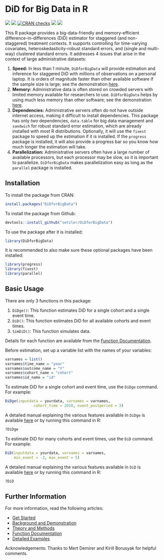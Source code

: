 DiD for Big Data in R
================

[![](http://cranlogs.r-pkg.org/badges/grand-total/DiDforBigData?color=blue)](https://cran.r-project.org/package=DiDforBigData)
[![](https://www.r-pkg.org/badges/version/DiDforBigData?color=blue)](https://cran.r-project.org/package=DiDforBigData)
[![CRAN
checks](https://badges.cranchecks.info/summary/DiDforBigData.svg)](https://cran.r-project.org/web/checks/check_results_DiDforBigData.html)
[![](https://img.shields.io/badge/devel%20version-1.0.0.9000-blue.svg)](https://github.com/setzler/DiDforBigData)
[![](https://img.shields.io/github/last-commit/setzler/DiDforBigData.svg)](https://github.com/setzler/DiDforBigData/commits/main)

This R package provides a big-data-friendly and memory-efficient
difference-in-differences (DiD) estimator for staggered (and
non-staggered) treatment contexts. It supports controlling for
time-varying covariates, heteroskedasticity-robust standard errors, and
(single and multi-way) clustered standard errors. It addresses 4 issues
that arise in the context of large administrative datasets:

1.  **Speed:** In less than 1 minute, `DiDforBigData` will provide
    estimation and inference for staggered DiD with millions of
    observations on a personal laptop. It is orders of magnitude faster
    than other available software if the sample size is large; see the
    demonstration
    [here](https://setzler.github.io/DiDforBigData/articles/Background.html).
2.  **Memory:** Administrative data is often stored on crowded servers
    with limited memory available for researchers to use.
    `DiDforBigData` helps by using much less memory than other software;
    see the demonstration
    [here](https://setzler.github.io/DiDforBigData/articles/Background.html).
3.  **Dependencies:** Administrative servers often do not have outside
    internet access, making it difficult to install dependencies. This
    package has only *two* dependencies, `data.table` for big data
    management and `sandwich` for robust standard error estimation,
    which are already installed with most R distributions. Optionally,
    it will use the `fixest` package to speed up the estimation if it is
    installed. If the `progress` package is installed, it will also
    provide a progress bar so you know how much longer the estimation
    will take.
4.  **Parallelization:** Administrative servers often have a large
    number of available processors, but each processor may be slow, so
    it is important to parallelize. `DiDforBigData` makes
    parallelization easy as long as the `parallel` package is installed.

## Installation

To install the package from CRAN:

``` r
install.packages("DiDforBigData")
```

To install the package from Github:

``` r
devtools::install_github("setzler/DiDforBigData")
```

To use the package after it is installed:

``` r
library(DiDforBigData)
```

It is recommended to also make sure these optional packages have been
installed:

``` r
library(progress)
library(fixest)
library(parallel)
```

## Basic Usage

There are only 3 functions in this package:

1.  `DiDge()`: This function estimates DiD for a single cohort and a
    single event time.
2.  `DiD()`: This function estimates DiD for all available cohorts and
    event times.
3.  `SimDiD()`: This function simulates data.

Details for each function are available from the [Function
Documentation](https://setzler.github.io/DiDforBigData/reference/index.html).

Before estimation, set up a variable list with the names of your
variables:

``` r
varnames = list()
varnames$time_name = "year"
varnames$outcome_name = "Y"
varnames$cohort_name = "cohort"
varnames$id_name = "id"
```

To estimate DiD for a single cohort and event time, use the `DiDge`
command. For example:

``` r
DiDge(inputdata = yourdata, varnames = varnames,
             cohort_time = 2010, event_postperiod = 3)
```

A detailed manual explaining the various features available in `DiDge`
is available
[here](https://setzler.github.io/DiDforBigData/reference/index.html) or
by running this command in R:

``` r
?DiDge
```

To estimate DiD for many cohorts and event times, use the `DiD` command.
For example:

``` r
DiD(inputdata = yourdata, varnames = varnames,
    min_event = -3, max_event = 5)
```

A detailed manual explaining the various features available in `DiD` is
available
[here](https://setzler.github.io/DiDforBigData/reference/index.html) or
by running this command in R:

``` r
?DiD
```

## Further Information

For more information, read the following articles:

- [Get
  Started](https://setzler.github.io/DiDforBigData/articles/DiDforBigData.html)
- [Background and
  Demonstration](https://setzler.github.io/DiDforBigData/articles/Background.html)
- [Theory and
  Methods](https://setzler.github.io/DiDforBigData/articles/Theory.html)
- [Function
  Documentation](https://setzler.github.io/DiDforBigData/reference/index.html)
- [Detailed
  Examples](https://setzler.github.io/DiDforBigData/articles/Examples.html)

Acknowledgements: Thanks to Mert Demirer and Kirill Borusyak for helpful
comments.

